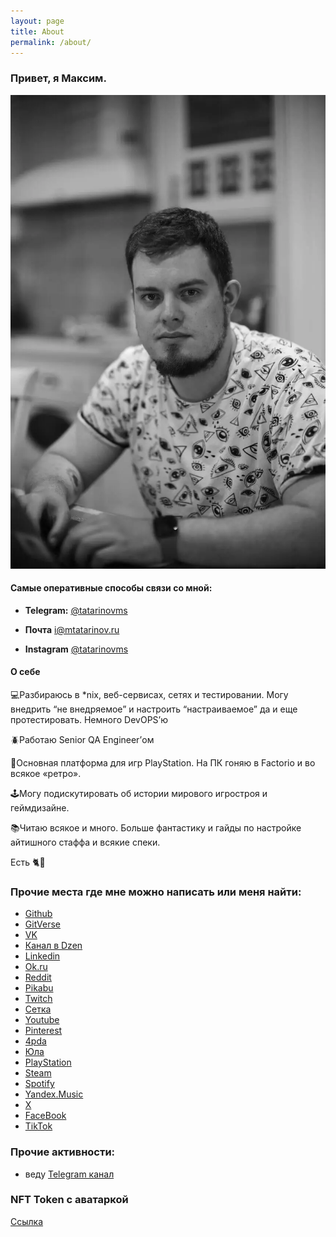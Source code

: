 ```yaml
---
layout: page
title: About
permalink: /about/
---
```

### Привет, я Максим.

![](https://raw.githubusercontent.com/tatarinovms/tatarinovms.github.io/master/images/posts/about/logo.webp)

#### Самые оперативные способы связи со мной:

- **Telegram:** [@tatarinovms](https://t.me/tatarinovms)

- **Почта** [i@mtatarinov.ru](mailto:i@mtatarinov.ru)

- **Instagram** [@tatarinovms](https://www.instagram.com/tatarinovms/)

#### О себе

💻Разбираюсь в *nix, веб-сервисах, сетях и тестировании. Могу внедрить “не внедряемое” и настроить “настраиваемое” да и еще протестировать. Немного DevOPS’ю

🪲Работаю Senior QA Engineer’ом

👾Основная платформа для игр PlayStation. На ПК гоняю в Factorio и во всякое «ретро».

🕹️Могу подискутировать об истории мирового игростроя и геймдизайне.

📚Читаю всякое и много. Больше фантастику и гайды по настройке айтишного стаффа и всякие спеки.

Есть 🐈🐶

### Прочие места где мне можно написать или меня найти:

- [Github](https://github.com/tatarinovms)
- [GitVerse](https://gitverse.ru/tatarinovms)
- [VK](https://vk.com/tatarinovms)
- [Канал в Dzen](https://dzen.ru/blogbeaverclan)
- [Linkedin](https://www.linkedin.com/in/tatarinovms/)
- [Ok.ru](https://ok.ru/tatarinovms)
- [Reddit](https://www.reddit.com/user/tatarinovms)
- [Pikabu](https://pikabu.ru/@tatarinovm)
- [Twitch](https://www.twitch.tv/tatarinovm)
- [Сетка](https://setka.ru/accounts/47791)
- [Youtube](https://www.youtube.com/c/MaximTatarinov)
- [Pinterest](http://pinterest.com/tatarinovms)
- [4pda](http://4pda.ru/forum/index.php?showuser=639002)
- [Юла](https://you.la/tatarinovms)
- [PlayStation](https://my.playstation.com/profile/tatarinovms)
- [Steam](https://steamcommunity.com/id/tatarinovms/)
- [Spotify](https://open.spotify.com/user/tatarinovms)
- [Yandex.Music](https://music.yandex.com/users/tatarinovm.s/playlists)
- [X](https://twitter.com/tatarinovms)
- [FaceBook](https://www.facebook.com/people/Maxim-S-Tatarinov/100001079016303/)
- [TikTok](https://tiktok.com/@tatarinovms)

### Прочие активности: 

- веду [Telegram канал](https://t.me/beaverclan)

### NFT Token с аватаркой

[Cсылка](https://getgems.io/nft/EQDk3hMmrybDuVdR95BTYEPljtB2onljvRwASxlhtNn7zwf3)
